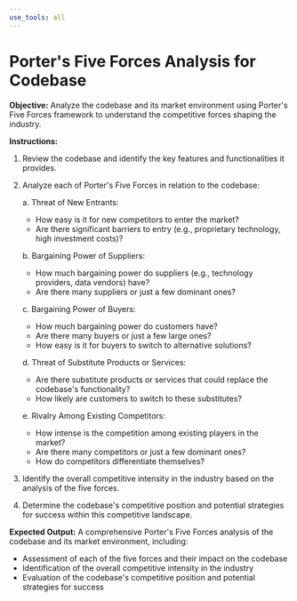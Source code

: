 ```yaml
---
use_tools: all
---
```

# Porter's Five Forces Analysis for Codebase

**Objective:** Analyze the codebase and its market environment using Porter's Five Forces framework to understand the competitive forces shaping the industry.

**Instructions:**

1. Review the codebase and identify the key features and functionalities it provides.
2. Analyze each of Porter's Five Forces in relation to the codebase:

   a. Threat of New Entrants:
      - How easy is it for new competitors to enter the market?
      - Are there significant barriers to entry (e.g., proprietary technology, high investment costs)?

   b. Bargaining Power of Suppliers:
      - How much bargaining power do suppliers (e.g., technology providers, data vendors) have?
      - Are there many suppliers or just a few dominant ones?

   c. Bargaining Power of Buyers:
      - How much bargaining power do customers have?
      - Are there many buyers or just a few large ones?
      - How easy is it for buyers to switch to alternative solutions?

   d. Threat of Substitute Products or Services:
      - Are there substitute products or services that could replace the codebase's functionality?
      - How likely are customers to switch to these substitutes?

   e. Rivalry Among Existing Competitors:
      - How intense is the competition among existing players in the market?
      - Are there many competitors or just a few dominant ones?
      - How do competitors differentiate themselves?

3. Identify the overall competitive intensity in the industry based on the analysis of the five forces.
4. Determine the codebase's competitive position and potential strategies for success within this competitive landscape.

**Expected Output:** A comprehensive Porter's Five Forces analysis of the codebase and its market environment, including:
- Assessment of each of the five forces and their impact on the codebase
- Identification of the overall competitive intensity in the industry
- Evaluation of the codebase's competitive position and potential strategies for success
